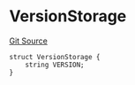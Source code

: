 # VersionStorage
[Git Source](https://github.com/thrackle-io/tron/blob/63fcd46f6c4c395f84afa43dab91856da44b1c42/src/protocol/diamond/VersionFacetLib.sol)


```solidity
struct VersionStorage {
    string VERSION;
}
```

